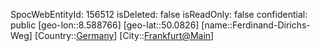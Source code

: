 ﻿---
location: [50.0826,8.588766]
type: Station
tags:
- geo/Station

---
SpocWebEntityId: 156512
isDeleted: false
isReadOnly: false
confidential: public
[geo-lon::8.588766]
[geo-lat::50.0826]
[name::Ferdinand-Dirichs-Weg]
[Country::[Germany](geo/Continent/Europe/Germany.md)]
[City::[Frankfurt@Main](geo/Continent/Europe/Germany/Hessen/Frankfurt@Main.md)]

